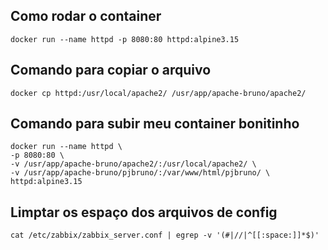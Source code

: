 ## Como rodar o container
```
docker run --name httpd -p 8080:80 httpd:alpine3.15
```

## Comando para copiar o arquivo
```
docker cp httpd:/usr/local/apache2/ /usr/app/apache-bruno/apache2/
```

## Comando para subir meu container bonitinho
```
docker run --name httpd \
-p 8080:80 \
-v /usr/app/apache-bruno/apache2/:/usr/local/apache2/ \
-v /usr/app/apache-bruno/pjbruno/:/var/www/html/pjbruno/ \
httpd:alpine3.15
```

## Limptar os espaço dos arquivos de config
```
cat /etc/zabbix/zabbix_server.conf | egrep -v '(#|//|^[[:space:]]*$)'
```
